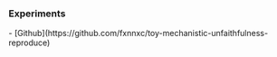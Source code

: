 



<h3> Experiments </h3>
-  [Github](https://github.com/fxnnxc/toy-mechanistic-unfaithfulness-reproduce)